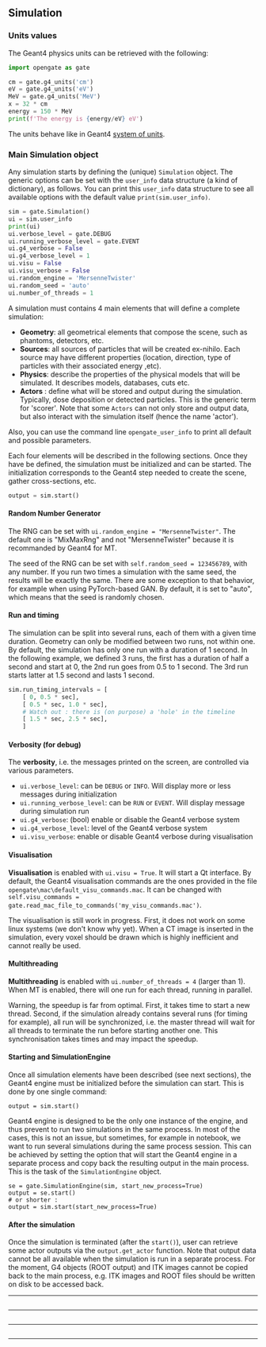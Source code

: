 ## Simulation


### Units values

The Geant4 physics units can be retrieved with the following:

```python
import opengate as gate

cm = gate.g4_units('cm')
eV = gate.g4_units('eV')
MeV = gate.g4_units('MeV')
x = 32 * cm
energy = 150 * MeV
print(f'The energy is {energy/eV} eV')
```

The units behave like in Geant4 [system of units](https://geant4.web.cern.ch/sites/default/files/geant4/collaboration/working_groups/electromagnetic/gallery/units/SystemOfUnits.html).

### Main Simulation object

Any simulation starts by defining the (unique) `Simulation` object. The generic options can be set with the `user_info` data structure (a kind of dictionary), as follows. You can print this `user_info` data structure to see all available options with the default value `print(sim.user_info)`.

```python
sim = gate.Simulation()
ui = sim.user_info
print(ui)
ui.verbose_level = gate.DEBUG
ui.running_verbose_level = gate.EVENT
ui.g4_verbose = False
ui.g4_verbose_level = 1
ui.visu = False
ui.visu_verbose = False
ui.random_engine = 'MersenneTwister'
ui.random_seed = 'auto'
ui.number_of_threads = 1
```

A simulation must contains 4 main elements that will define a complete simulation:

- **Geometry**: all geometrical elements that compose the scene, such as phantoms, detectors, etc.
- **Sources**: all sources of particles that will be created ex-nihilo. Each source may have different properties (location, direction, type of particles with their associated energy ,etc).
- **Physics**: describe the properties of the physical models that will be simulated. It describes models, databases, cuts etc.
- **Actors** : define what will be stored and output during the simulation. Typically, dose deposition or detected particles. This is the generic term for 'scorer'. Note that some `Actors` can not only store and output data, but also interact with the simulation itself (hence the name 'actor').

Also, you can use the command line ```opengate_user_info``` to print all default and possible parameters.

Each four elements will be described in the following sections. Once they have be defined, the simulation must be initialized and can be started. The initialization corresponds to the Geant4 step needed to create the scene, gather cross-sections, etc.

```python
output = sim.start()
```

#### Random Number Generator

The RNG can be set with `ui.random_engine = "MersenneTwister"`. The default one is "MixMaxRng" and not "MersenneTwister" because it is recommanded by Geant4 for MT.

The seed of the RNG can be set with `self.random_seed = 123456789`, with any number. If you run two times a simulation with the same seed, the results will be exactly the same. There are some exception to that behavior, for example when using PyTorch-based GAN. By default, it is set to "auto", which means that the seed is randomly chosen.

#### Run and timing

The simulation can be split into several runs, each of them with a given time duration. Geometry can only be modified between two runs, not within one. By default, the simulation has only one run with a duration of 1 second. In the following example, we defined 3 runs, the first has a duration of half a second and start at 0, the 2nd run goes from 0.5 to 1 second. The 3rd run starts latter at 1.5 second and lasts 1 second.

```python
sim.run_timing_intervals = [
    [ 0, 0.5 * sec],
    [ 0.5 * sec, 1.0 * sec],
    # Watch out : there is (on purpose) a 'hole' in the timeline
    [ 1.5 * sec, 2.5 * sec],
    ]
```

#### Verbosity (for debug)

The **verbosity**, i.e. the messages printed on the screen, are controlled via various parameters.

- `ui.verbose_level`: can be `DEBUG` or `INFO`. Will display more or less messages during initialization
- `ui.running_verbose_level`: can be `RUN` or `EVENT`. Will display message during simulation run
- `ui.g4_verbose`: (bool) enable or disable the Geant4 verbose system
- `ui.g4_verbose_level`: level of the Geant4 verbose system
- `ui.visu_verbose`: enable or disable Geant4 verbose during visualisation

#### Visualisation

**Visualisation** is enabled with `ui.visu = True`. It will start a Qt interface. By default, the Geant4 visualisation commands are the ones provided in the file `opengate\mac\default_visu_commands.mac`. It can be changed with `self.visu_commands = gate.read_mac_file_to_commands('my_visu_commands.mac')`.

The visualisation is still work in progress. First, it does not work on some linux systems (we don't know why yet). When a CT image is inserted in the simulation, every voxel should be drawn which is highly inefficient and cannot really be used.

#### Multithreading

**Multithreading** is enabled with `ui.number_of_threads = 4` (larger than 1). When MT is enabled, there will one run for each thread, running in parallel.

Warning, the speedup is far from optimal. First, it takes time to start a new thread. Second, if the simulation already contains several runs (for timing for example), all run will be synchronized, i.e. the master thread will wait for all threads to terminate the run before starting another one. This synchronisation takes times and may impact the speedup.

#### Starting and SimulationEngine

Once all simulation elements have been described (see next sections), the Geant4 engine must be initialized before the simulation can start. This is done by one single command:

    output = sim.start()

Geant4 engine is designed to be the only one instance of the engine, and thus prevent to run two simulations in the same process. In most of the cases, this is not an issue, but sometimes, for example in notebook, we want to run several simulations during the same process session. This can be achieved by setting the option that will start the Geant4 engine in a separate process and copy back the resulting output in the main process. This is the task of the `SimulationEngine` object.

    se = gate.SimulationEngine(sim, start_new_process=True)
    output = se.start()
    # or shorter :
    output = sim.start(start_new_process=True)


#### After the simulation

Once the simulation is terminated (after the `start()`), user can retrieve some actor outputs via the `output.get_actor` function. Note that output data cannot be all available when the simulation is run in a separate process. For the moment, G4 objects (ROOT output) and ITK images cannot be copied back to the main process, e.g. ITK images and ROOT files should be written on disk to be accessed back.

------------

```{include} user_guide_2_1_volumes.md
```

------------

```{include} user_guide_2_2_sources.md
```

------------

```{include} user_guide_2_3_physics.md
```

------------

```{include} user_guide_2_4_actors.md
```
